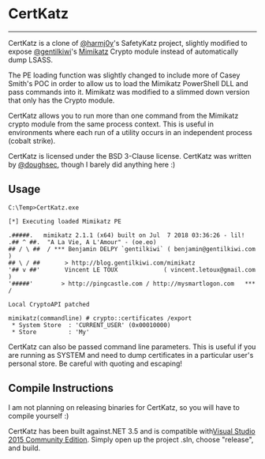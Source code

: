 # CertKatz

----

CertKatz is a clone of [@harmj0y](https://twitter.com/harmj0y)'s
SafetyKatz project, slightly modified to expose [@gentilkiwi](https://twitter.com/gentilkiwi)'s [Mimikatz](https://github.com/gentilkiwi/mimikatz/) Crypto module instead of automatically dump LSASS. 

The PE loading function was slightly changed to include more of Casey Smith's POC in order to allow us to load the Mimikatz PowerShell DLL and pass commands into it. Mimikatz was modified to a slimmed down version that only has the Crypto module.


CertKatz allows you to run more than one command from the Mimikatz crypto module from the same process context. This is useful in environments where each run of a utility occurs in an independent process (cobalt strike).


CertKatz is licensed under the BSD 3-Clause license.
CertKatz was written by [@doughsec](https://twitter.com/doughsec), though I barely did anything here :)

## Usage

    C:\Temp>CertKatz.exe

    [*] Executing loaded Mimikatz PE

    .#####.   mimikatz 2.1.1 (x64) built on Jul  7 2018 03:36:26 - lil!
    .## ^ ##.  "A La Vie, A L'Amour" - (oe.eo)
    ## / \ ##  / *** Benjamin DELPY `gentilkiwi` ( benjamin@gentilkiwi.com )
    ## \ / ##       > http://blog.gentilkiwi.com/mimikatz
    '## v ##'       Vincent LE TOUX             ( vincent.letoux@gmail.com )
    '#####'        > http://pingcastle.com / http://mysmartlogon.com   *** /

    Local CryptoAPI patched

    mimikatz(commandline) # crypto::certificates /export
     * System Store  : 'CURRENT_USER' (0x00010000)
     * Store         : 'My'

CertKatz can also be passed command line parameters. This is useful if you are running as SYSTEM and need to dump certificates in a particular user's personal store. Be careful with quoting and escaping!

## Compile Instructions

I am not planning on releasing binaries for CertKatz, so you will have to compile yourself :)

CertKatz has been built against.NET 3.5 and is compatible with[Visual Studio 2015 Community Edition](https://go.microsoft.com/fwlink/?LinkId=532606&clcid=0x409). Simply open up the project .sln, choose "release", and build.


